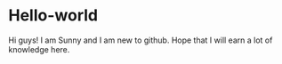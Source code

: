 # Hello-world

Hi guys!
I am Sunny and I am new to github.
Hope that I will earn a lot of knowledge here.
